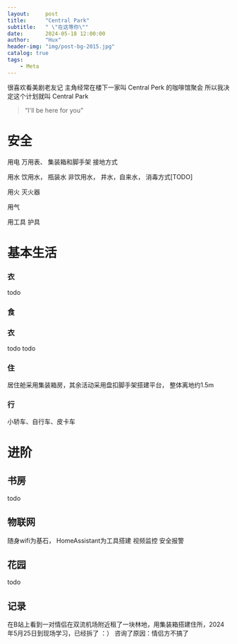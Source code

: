 ```yaml
---
layout:     post
title:      "Central Park"
subtitle:   " \"在这等你\""
date:       2024-05-18 12:00:00
author:     "Hux"
header-img: "img/post-bg-2015.jpg"
catalog: true
tags:
    - Meta
---
```




很喜欢看美剧老友记
主角经常在楼下一家叫 Central Perk 的咖啡馆聚会
所以我决定这个计划就叫  Central Park
> “I'll be here for you”


# 安全



用电
万用表、
集装箱和脚手架 接地方式

用水
饮用水， 瓶装水
非饮用水， 井水，自来水， 消毒方式[TODO]


用火
灭火器

用气

用工具
护具

# 基本生活

### 衣

todo

### 食



### 衣

todo
todo

### 住

居住舱采用集装箱房，其余活动采用盘扣脚手架搭建平台， 整体离地约1.5m

### 行

小轿车、自行车、皮卡车




# 进阶

## 书房

todo

## 物联网

随身wifi为基石， HomeAssistant为工具搭建
视频监控
安全报警

## 花园

todo


## 记录

在B站上看到一对情侣在双流机场附近租了一块林地，用集装箱搭建住所，2024年5月25日到现场学习，已经拆了 ：）
咨询了原因：情侣方不搞了